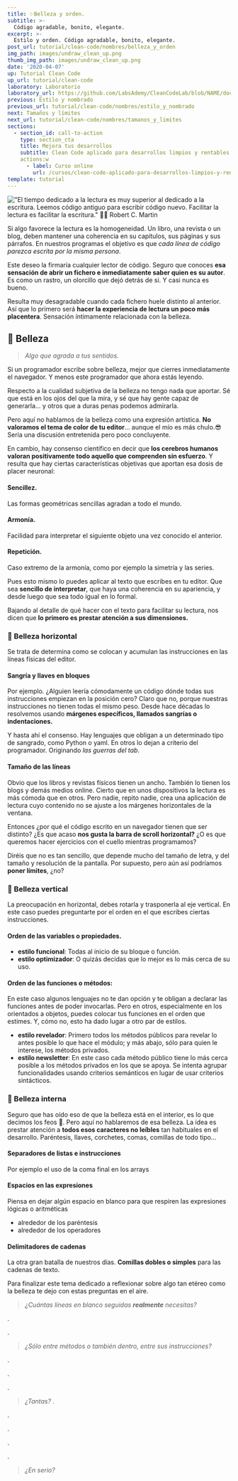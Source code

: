 ```yaml
---
title: ✨Belleza y orden.
subtitle: >-
  Código agradable, bonito, elegante.
excerpt: >-
  Estilo y orden. Código agradable, bonito, elegante.
post_url: tutorial/clean-code/nombres/belleza_y_orden
img_path: images/undraw_clean_up.png
thumb_img_path: images/undraw_clean_up.png
date: '2020-04-07'
up: Tutorial Clean Code
up_url: tutorial/clean-code
laboratory: Laboratorio
laboratory_url: https://github.com/LabsAdemy/CleanCodeLab/blob/NAME/docs/style-config.md
previous: Estilo y nombrado
previous_url: tutorial/clean-code/nombres/estilo_y_nombrado
next: Tamaños y límites
next_url: tutorial/clean-code/nombres/tamanos_y_limites
sections:
  - section_id: call-to-action
    type: section_cta
    title: Mejora tus desarrollos
    subtitle: Clean Code aplicado para desarrollos limpios y rentables.
    actions:w
      - label: Curso online
        url: /cursos/clean-code-aplicado-para-desarrollos-limpios-y-rentables/
template: tutorial
---
```


!["El tiempo dedicado a la lectura es muy superior al dedicado a la escritura. Leemos código antiguo para escribir código nuevo. Facilitar la lectura es facilitar la escritura." ✍🏼 Robert C. Martin](/images/citas/1.1-clean-code.png)

Si algo favorece la lectura es la homogeneidad. Un libro, una revista o un blog, deben mantener una coherencia en su capítulos, sus páginas y sus párrafos. En nuestros programas el objetivo es que _cada línea de código parezca escrita por la misma persona_.

Este deseo la firmaría cualquier lector de código. Seguro que conoces **esa sensación de abrir un fichero e inmediatamente saber quien es su autor**. Es como un rastro, un olorcillo que dejó detrás de si. Y casi nunca es bueno.

Resulta muy desagradable cuando cada fichero huele distinto al anterior. Así que lo primero será **hacer la experiencia de lectura un poco más placentera**. Sensación íntimamente relacionada con la belleza.

## 🌼 Belleza

> _Algo que agrada a tus sentidos._

Si un programador escribe sobre belleza, mejor que cierres inmediatamente el navegador. Y menos este programador que ahora estás leyendo.

Respecto a la cualidad subjetiva de la belleza no tengo nada que aportar. Sé que está en los ojos del que la mira, y sé que hay gente capaz de generarla... y otros que a duras penas podemos admirarla.

Pero aquí no hablamos de la belleza como una expresión artística. **No valoramos el tema de color de tu editor**... aunque el mío es más chulo.😎 Sería una discusión entretenida pero poco concluyente.

En cambio, hay consenso científico en decir que **los cerebros humanos valoran positivamente todo aquello que comprenden sin esfuerzo**. Y resulta que hay ciertas características objetivas que aportan esa dosis de placer neuronal:

#### Sencillez.

Las formas geométricas sencillas agradan a todo el mundo.

#### Armonía.

Facilidad para interpretar el siguiente objeto una vez conocido el anterior.

#### Repetición.

Caso extremo de la armonía, como por ejemplo la simetría y las series.

Pues esto mismo lo puedes aplicar al texto que escribes en tu editor. Que sea **sencillo de interpretar**, que haya una coherencia en su apariencia, y desde luego que sea todo igual en lo formal.

Bajando al detalle de qué hacer con el texto para facilitar su lectura, nos dicen que **lo primero es prestar atención a sus dimensiones.**

### 🚥 Belleza **horizontal**

Se trata de determina como se colocan y acumulan las instrucciones en las líneas físicas del editor.

#### Sangría y llaves en **bloques**

Por ejemplo. ¿Alguien leería cómodamente un código dónde todas sus instrucciones empiezan en la posición cero? Claro que no, porque nuestras instrucciones no tienen todas el mismo peso. Desde hace décadas lo resolvemos usando **márgenes específicos, llamados sangrías o indentaciones.**

Y hasta ahí el consenso. Hay lenguajes que obligan a un determinado tipo de sangrado, como Python o yaml. En otros lo dejan a criterio del programador. Originando _las guerras del tab_.

#### Tamaño de las **líneas**

Obvio que los libros y revistas físicos tienen un ancho. También lo tienen los blogs y demás medios online. Cierto que en unos dispositivos la lectura es más cómoda que en otros. Pero nadie, repito nadie, crea una aplicación de lectura cuyo contenido no se ajuste a los márgenes horizontales de la ventana.

Entonces ¿por qué el código escrito en un navegador tienen que ser distinto? ¿Es que acaso **nos gusta la barra de scroll horizontal?** ¿O es que queremos hacer ejercicios con el cuello mientras programamos?

Diréis que no es tan sencillo, que depende mucho del tamaño de letra, y del tamaño y resolución de la pantalla. Por supuesto, pero aún así podríamos **poner límites**, ¿no?

### 🚦 Belleza **vertical**

La preocupación en horizontal, debes rotarla y trasponerla al eje vertical. En este caso puedes preguntarte por el orden en el que escribes ciertas instrucciones.

#### Orden de las variables o propiedades.

- **estilo funcional**: Todas al inicio de su bloque o función.
- **estilo optimizador**: O quizás decidas que lo mejor es lo más cerca de su uso.

#### Orden de las funciones o métodos:

En este caso algunos lenguajes no te dan opción y te obligan a declarar las funciones antes de poder invocarlas. Pero en otros, especialmente en los orientados a objetos, puedes colocar tus funciones en el orden que estimes. Y, cómo no, esto ha dado lugar a otro par de estilos.

- **estilo revelador**: Primero todos los métodos públicos para revelar lo antes posible lo que hace el módulo; y más abajo, sólo para quien le interese, los métodos privados.
- **estilo newsletter**: En este caso cada método público tiene lo más cerca posible a los métodos privados en los que se apoya. Se intenta agrupar funcionalidades usando criterios semánticos en lugar de usar criterios sintácticos.

### 🔬 Belleza **interna**

Seguro que has oído eso de que la belleza está en el interior, es lo que decimos los feos 👺. Pero aquí no hablaremos de esa belleza. La idea es prestar atención a **todos esos caracteres no leíbles** tan habituales en el desarrollo. Paréntesis, llaves, corchetes, comas, comillas de todo tipo...

#### **Separadores** de listas e instrucciones

Por ejemplo el uso de la coma final en los arrays

#### **Espacios** en las expresiones

Piensa en dejar algún espacio en blanco para que respiren las expresiones lógicas o aritméticas

- alrededor de los paréntesis
- alrededor de los operadores

#### **Delimitadores** de cadenas

La otra gran batalla de nuestros días. **Comillas dobles o simples** para las cadenas de texto.

Para finalizar este tema dedicado a reflexionar sobre algo tan etéreo como la belleza te dejo con estas preguntas en el aire.

> _¿Cuántas líneas en blanco seguidas **realmente** necesitas?_

.

.

> _¿Sólo entre métodos o también dentro, entre sus instrucciones?_

.

.

.

> _¿Tantas?_
> .

.

.

.

.

> _¿En serio?_
